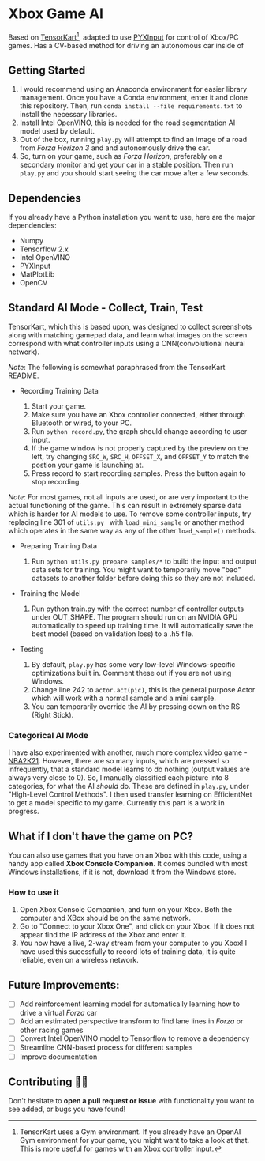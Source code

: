 Xbox Game AI
==========



Based on [TensorKart](https://github.com/kevinhughes27/TensorKart)[^1], adapted to use [PYXInput](https://github.com/bayangan1991/PYXInput) for control of Xbox/PC games. Has a CV-based method for driving an autonomous car inside of

## Getting Started
1. I would recommend using an Anaconda environment for easier library management. Once you have a Conda environment, enter it and clone this repository. Then, run `conda install --file requirements.txt` to install the necessary libraries.
2. Install Intel OpenVINO, this is needed for the road segmentation AI model used by default.
3. Out of the box, running `play.py` will attempt to find an image of a road from *Forza Horizon 3* and [](./samples/forza_road3/00121.png) and autonomously drive the car.
4. So, turn on your game, such as *Forza Horizon*, preferably on a secondary monitor and get your car in a stable position. Then run `play.py` and you should start seeing the car move after a few seconds. 

## Dependencies
If you already have a Python installation you want to use, here are the major dependencies:

* Numpy
* Tensorflow 2.x
* Intel OpenVINO
* PYXInput
* MatPlotLib
* OpenCV

## Standard AI Mode - Collect, Train, Test
TensorKart, which this is based upon, was designed to collect screenshots along with matching gamepad data, and learn what images on the screen correspond with what controller inputs using a CNN(convolutional neural network).

*Note*: The following is somewhat paraphrased from the TensorKart README. 

* Recording Training Data

    1. Start your game. 
    2. Make sure you have an Xbox controller connected, either through Bluetooth or wired, to your PC.
    3. Run `python record.py`, the graph should change according to user input. 
    4. If the game window is not properly captured by the preview on the left, try changing `SRC_W`, `SRC_H`, `OFFSET_X`, and `OFFSET_Y` to match the postion your game is launching at. 
    5. Press record to start recording samples. Press the button again to stop recording. 

*Note*: For most games, not all inputs are used, or are very important to the actual functioning of the game. This can result in extremely sparse data which is harder for AI models to use. To remove some controller inputs, try replacing line 301 of `utils.py ` with `load_mini_sample` or another method which operates in the same way as any of the other `load_sample()` methods. 

* Preparing Training Data

  1. Run `python utils.py prepare samples/*` to build the input and output data sets for training. You might want to temporarily move "bad" datasets to another folder before doing this so they are not included.

* Training the Model

  1. Run python train.py with the correct number of controller outputs under OUT_SHAPE. The program should run on an NVIDIA GPU automatically to speed up training time. It will automatically save the best model (based on validation loss) to a .h5 file. 

* Testing

  1. By default, `play.py` has some very low-level Windows-specific optimizations built in. Comment these out if you are not using Windows. 
  2. Change line 242 to `actor.act(pic)`, this is the general purpose Actor which will work with a normal sample and a mini sample.
  3. You can temporarily override the AI by pressing down on the RS (Right Stick).


### Categorical AI Mode
I have also experimented with another, much more complex video game - [NBA2K21](https://www.google.com/url?sa=i&url=https%3A%2F%2Fwww.youtube.com%2Fwatch%3Fv%3D60q2Ct1ksBw&psig=AOvVaw0V2BQOkFlplYgN9YUmMxjT&ust=1637846756968000&source=images&cd=vfe&ved=0CAkQjhxqFwoTCOCDkuyMsfQCFQAAAAAdAAAAABAE). However, there are so many inputs, which are pressed so infrequently, that a standard model learns to do nothing (output values are always very close to 0). So, I manually classified each picture into 8 categories, for what the AI *should* do. These are defined in `play.py`, under "High-Level Control Methods". I then used transfer learning on EfficientNet to get a model specific to my game. Currently this part is a work in progress.

## What if I don't have the game on PC?
You can also use games that you have on an Xbox with this code, using a handy app called **Xbox Console Companion**. It comes bundled with most Windows installations, if it is not, download it from the Windows store. 
### How to use it
1. Open Xbox Console Companion, and turn on your Xbox. Both the computer and XBox should be on the same network. 
2. Go to "Connect to your Xbox One", and click on your Xbox. If it does not appear find the IP address of the Xbox and enter it. 
3. You now have a live, 2-way stream from your computer to you Xbox! I have used this sucessfully to record lots of training data, it is quite reliable, even on a wireless network.
   
## Future Improvements:
- [ ] Add reinforcement learning model for automatically learning how to drive a virtual *Forza* car
- [ ] Add an estimated perspective transform to find lane lines in *Forza* or other racing games
- [ ] Convert Intel OpenVINO model to Tensorflow to remove a dependency
- [ ] Streamline CNN-based process for different samples
- [ ] Improve documentation

## Contributing 🙈🙈
Don't hesitate to **open a pull request or issue** with functionality you want to see added, or bugs you have found!

[^1]: TensorKart uses a Gym environment. If you already have an OpenAI Gym environment for your game, you might want to take a look at that. This is more useful for games with an Xbox controller input.